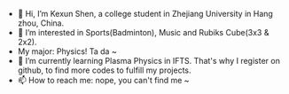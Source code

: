 - 👋 Hi, I’m Kexun Shen, a college student in Zhejiang University in Hang zhou, China.
- 👀 I’m interested in Sports(Badminton), Music and Rubiks Cube(3x3 & 2x2).
- My major: Physics! Ta da ~
- 🌱 I’m currently learning Plasma Physics in IFTS. That's why I register on github, to find more codes to fulfill my projects.
- 📫 How to reach me: nope, you can't find me ~
<!--- 💞️ I’m looking to collaborate on ... --->
<!---
Kexun-S/Kexun-S is a ✨ special ✨ repository because its `README.md` (this file) appears on your GitHub profile.
You can click the Preview link to take a look at your changes.
--->
